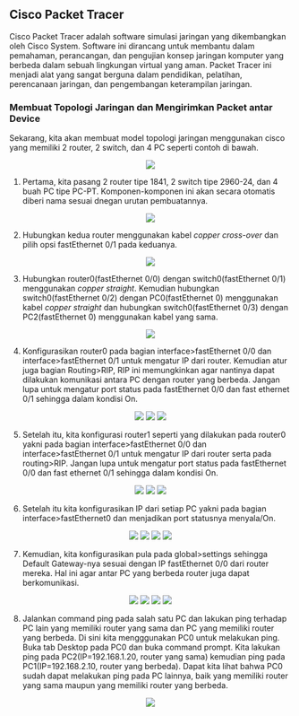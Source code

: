 ## Cisco Packet Tracer

Cisco Packet Tracer adalah software simulasi jaringan yang dikembangkan oleh Cisco System. Software ini dirancang untuk membantu dalam pemahaman, perancangan, dan pengujian konsep jaringan komputer yang berbeda dalam sebuah lingkungan virtual yang aman. Packet Tracer ini menjadi alat yang sangat berguna dalam pendidikan, pelatihan, perencanaan jaringan, dan pengembangan keterampilan jaringan. 

### Membuat Topologi Jaringan dan Mengirimkan Packet antar Device

Sekarang, kita akan membuat model topologi jaringan menggunakan cisco yang memiliki 2 router, 2 switch, dan 4 PC seperti contoh di bawah.
<p align="center">
<img src="../assets/desain-target.jpg">
</p>

1. Pertama, kita pasang 2 router tipe 1841, 2 switch tipe 2960-24, dan 4 buah PC tipe PC-PT. Komponen-komponen ini akan secara otomatis diberi nama sesuai dnegan urutan pembuatannya.
<p align="center">
<img src="../assets/cisco-components.png">
</p>

2. Hubungkan kedua router menggunakan kabel *copper cross-over* dan pilih opsi fastEthernet 0/1 pada keduanya.
<p align="center">
<img src="../assets/cisco-crosscable.png">
</p>

3. Hubungkan router0(fastEthernet 0/0) dengan switch0(fastEthernet 0/1) menggunakan *copper straight*. Kemudian hubungkan switch0(fastEthernet 0/2) dengan PC0(fastEthernet 0) menggunakan kabel *copper straight* dan hubungkan  switch0(fastEthernet 0/3) dengan PC2(fastEthernet 0) menggunakan kabel yang sama.
<p align="center">
<img src="../assets/cisco-straightcable.png">
</p>

4. Konfigurasikan router0 pada bagian interface>fastEthernet 0/0 dan interface>fastEthernet 0/1 untuk mengatur IP dari router. Kemudian atur juga bagian Routing>RIP, RIP ini memungkinkan agar nantinya dapat dilakukan komunikasi antara PC dengan router yang berbeda. Jangan lupa untuk mengatur port status pada fastEthernet 0/0 dan fast ethernet 0/1 sehingga dalam kondisi On.
<p align="center">
<img src="../assets/router0-fe00.png">
<img src="../assets/router0-fe01.png">
<img src="../assets/router0-rip.png">
</p>

5. Setelah itu, kita konfigurasi router1 seperti yang dilakukan pada router0 yakni pada bagian interface>fastEthernet 0/0 dan interface>fastEthernet 0/1 untuk mengatur IP dari router serta pada routing>RIP. Jangan lupa untuk mengatur port status pada fastEthernet 0/0 dan fast ethernet 0/1 sehingga dalam kondisi On.
<p align="center">
<img src="../assets/router1-fe00.png">
<img src="../assets/router1-fe01.png">
<img src="../assets/router1-rip.png">
</p>

6. Setelah itu kita konfigurasikan IP dari setiap PC yakni pada bagian interface>fastEthernet0 dan menjadikan port statusnya menyala/On.
<p align="center">
<img src="../assets/pc0-fe0.png">
<img src="../assets/pc2-fe0.png">
<img src="../assets/pc1-fe0.png">
<img src="../assets/pc3-fe0.png">
</p>

7. Kemudian, kita konfigurasikan pula pada global>settings sehingga Default Gateway-nya sesuai dengan IP fastEthernet 0/0 dari router mereka. Hal ini agar antar PC yang berbeda router juga dapat berkomunikasi.
<p align="center">
<img src="../assets/pc0-defgate.png">
<img src="../assets/pc2-defgate.png">
<img src="../assets/pc1-defgate.png">
<img src="../assets/pc3-defgate.png">
</p>

8. Jalankan command ping pada salah satu PC dan lakukan ping terhadap PC lain yang memiliki router yang sama dan PC yang memiliki router yang berbeda. Di sini kita mengggunakan PC0 untuk melakukan ping. Buka tab Desktop pada PC0 dan buka command prompt. Kita lakukan ping pada PC2(IP=192.168.1.20, router yang sama) kemudian ping pada PC1(IP=192.168.2.10, router yang berbeda). Dapat kita lihat bahwa PC0 sudah dapat melakukan ping pada PC lainnya, baik yang memiliki router yang sama maupun yang memiliki router yang berbeda.
<p align="center">
<img src="../assets/pc0-ping.png">
</p>